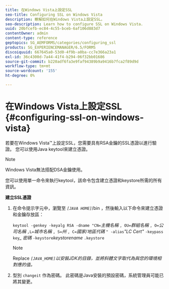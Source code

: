 ```yaml
---
title: 在Windows Vista上設定SSL
seo-title: Configuring SSL on Windows Vista
description: 瞭解如何在Windows Vista上設定SSL。
seo-description: Learn how to configure SSL on Windows Vista.
uuid: 20bfcefb-ec84-4c55-bceb-6af106d883d7
contentOwner: admin
content-type: reference
geptopics: SG_AEMFORMS/categories/configuring_ssl
products: SG_EXPERIENCEMANAGER/6.5/FORMS
discoiquuid: 667645a0-53d0-4f9b-a0ba-cc7e366a23a1
exl-id: 36c4300d-7a44-41f4-b294-06f32bb01686
source-git-commit: b220adf6fa3e9faf94389b9a9416b7fca2f89d9d
workflow-type: tm+mt
source-wordcount: '155'
ht-degree: 0%

---
```


# 在Windows Vista上設定SSL {#configuring-ssl-on-windows-vista}

若要在Windows Vista™上設定SSL，您需要具有RSA金鑰的SSL憑證以進行驗證。 您可以使用Java keytool來建立憑證。

>[!NOTE]
>
>Windows Vista無法搭配DSA金鑰使用。

您可以使用單一命令來執行keytool，該命令包含建立憑證和keystore所需的所有資訊。

**建立SSL憑證**

1. 在命令提示字元中，瀏覽至 *`[JAVA HOME]`*/bin ，然後輸入以下命令來建立憑證和金鑰存放區：

   `keytool -genkey -keyalg RSA -dname "CN=`*主機名稱* `, OU=`*群組名稱* `, O=`*公司名稱* `,L=`*城市名稱* `, S=`*州* `, C=`*國家/地區代碼* `" -alias`*&quot;LC Cert&quot;* `-keypass` `key`*_* *密碼* `-keystore`*keystorename* `.keystore`

   >[!NOTE]
   >
   >Replace *`[JAVA_HOME]`以安裝JDK的目錄，並將斜體文字取代為與您的環境相對應的值。*

1. 型別 `changeit` 作為密碼。 此密碼是Java安裝的預設密碼，系統管理員可能已將其變更。

